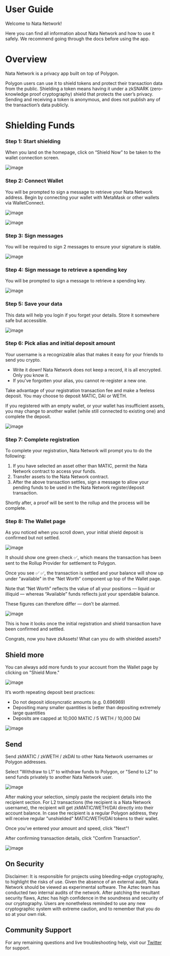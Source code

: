# User Guide

Welcome to Nata Network!

Here you can find all information about Nata Network and how to use it safely. We recommend going through the docs before using the app.

# Overview

Nata Network is a privacy app built on top of Polygon.

Polygon users can use it to shield tokens and protect their transaction data from the public. Shielding a token means having it under a zkSNARK (zero-knowledge proof cryptography) shield that protects the user’s privacy. Sending and receiving a token is anonymous, and does not publish any of the transaction’s data publicly.

# Shielding Funds

### Step 1: Start shielding
When you land on the homepage, click on “Shield Now” to be taken to the wallet connection screen.

![image](/img/step-1-start-shielding.png)

### Step 2: Connect Wallet
You will be prompted to sign a message to retrieve your Nata Network address. Begin by connecting your wallet with MetaMask or other wallets via WalletConnect.

![image](/img/step-2-retrieve-polyaztec-address.png)

![image](/img/step-2-connect-wallet.png)

### Step 3: Sign messages
You will be required to sign 2 messages to ensure your signature is stable.

![image](/img/step-3-sign-message.png)

### Step 4: Sign message to retrieve a spending key
You will be prompted to sign a message to retrieve a spending key.

![image](/img/step-4-spending-key.png)

### Step 5: Save your data
This data will help you login if you forget your details. Store it somewhere safe but accessible.

![image](/img/step-5-save-data.png)

### Step 6: Pick alias and initial deposit amount
Your username is a recognizable alias that makes it easy for your friends to send you crypto.
- Write it down! Nata Network does not keep a record, it is all encrypted. Only you know it.
- If you've forgotten your alias, you cannot re-register a new one.

Take advantage of your registration transaction fee and make a feeless deposit. You may choose to deposit MATIC, DAI or WETH.

If you registered with an empty wallet, or your wallet has insufficient assets, you may change to another wallet (while still connected to existing one) and complete the deposit.

![image](/img/step-6-pick-alias-deposit.png)

### Step 7: Complete registration
To complete your registration, Nata Network will prompt you to do the following:
1. If you have selected an asset other than MATIC, permit the Nata Network contract to access your funds.
2. Transfer assets to the Nata Network contract.
3. After the above transaction settles, sign a message to allow your pending funds to be used in the Nata Network register/deposit transaction.

Shortly after, a proof will be sent to the rollup and the process will be complete.

### Step 8: The Wallet page
As you noticed when you scroll down, your initial shield deposit is confirmed but not settled.

![image](/img/step-7-wallet-page.png)

It should show one green check ✅, which means the transaction has been sent to the Rollup Provider for settlement to Polygon.

Once you see ✅ ✅, the transaction is settled and your balance will show up under "available" in the “Net Worth” component up top of the Wallet page.

Note that “Net Worth” reflects the value of all your positions — liquid or illiquid — whereas “Available” funds reflects just your spendable balance.

These figures can therefore differ — don’t be alarmed.

![image](/img/step-7-settled.png)

This is how it looks once the initial registration and shield transaction have been confirmed and settled.

Congrats, now you have zkAssets! What can you do with shielded assets?

## Shield more
You can always add more funds to your account from the Wallet page by clicking on "Shield More."

![image](/img/step-post-shield-more.png)

It’s worth repeating deposit best practices:

- Do not deposit idiosyncratic amounts (e.g. 0.696969)
- Depositing many smaller quantities is better than depositing extremely large quantities
- Deposits are capped at 10,000 MATIC / 5 WETH / 10,000 DAI

![image](/img/step-post-shield-funds.png)

## Send
Send zkMATIC / zkWETH / zkDAI to other Nata Network usernames or Polygon addresses.

Select "Withdraw to L1" to withdraw funds to Polygon, or "Send to L2" to send funds privately to another Nata Network user.

![image](/img/step-post-withdraw-funds.png)

After making your selection, simply paste the recipient details into the recipient section. For L2 transactions (the recipient is a Nata Network username), the recipient will get zkMATIC/WETH/DAI directly into their account balance. In case the recipient is a regular Polygon address, they will receive regular "unshielded" MATIC/WETH/DAI tokens to their wallet.

Once you’ve entered your amount and speed, click "Next"!

After confirming transaction details, click "Confirm Transaction".

![image](/img/step-post-withdraw-to-l1.png)

## On Security

Disclaimer: It is responsible for projects using bleeding-edge cryptography, to highlight the risks of use. Given the absence of an external audit, Nata Network should be viewed as experimental software. The Aztec team has conducted two internal audits of the network. After patching the resultant security flaws, Aztec has high confidence in the soundness and security of our cryptography. Users are nonetheless reminded to use any new cryptographic system with extreme caution, and to remember that you do so at your own risk.

## Community Support

For any remaining questions and live troubleshooting help, visit our [Twitter](https://twitter.com/nata_network_io) for support.
